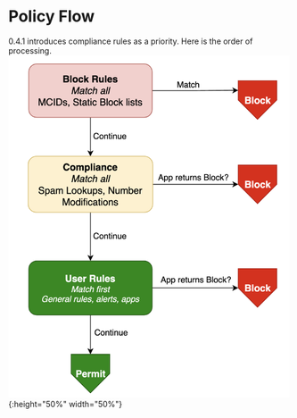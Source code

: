 # Policy Flow
0.4.1 introduces compliance rules as a priority.
Here is the order of processing.
![Policy Flow](policy-flow.png){:height="50%" width="50%"}